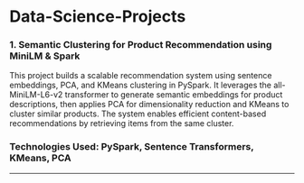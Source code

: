 # Data-Science-Projects

### 1. Semantic Clustering for Product Recommendation using MiniLM & Spark
This project builds a scalable recommendation system using sentence embeddings, PCA, and KMeans clustering in PySpark. It leverages the all-MiniLM-L6-v2 transformer to generate semantic embeddings for product descriptions, then applies PCA for dimensionality reduction and KMeans to cluster similar products. The system enables efficient content-based recommendations by retrieving items from the same cluster.
### Technologies Used: PySpark, Sentence Transformers, KMeans, PCA

---------------------------------------------------------------------------------------------------------------------------------------------------------

